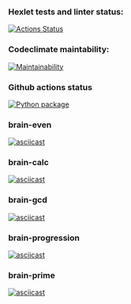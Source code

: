 ### Hexlet tests and linter status:
[![Actions Status](https://github.com/crackozabl/python-project-lvl1/workflows/hexlet-check/badge.svg)](https://github.com/crackozabl/python-project-lvl1/actions)

### Codeclimate maintability:
[![Maintainability](https://api.codeclimate.com/v1/badges/5f0b3caa88a73ef99377/maintainability)](https://codeclimate.com/github/crackozabl/python-project-lvl1/maintainability)

### Github actions status
[![Python package](https://github.com/crackozabl/python-project-lvl1/actions/workflows/python-package.yml/badge.svg?branch=main)](https://github.com/crackozabl/python-project-lvl1/actions/workflows/python-package.yml)

### brain-even
[![asciicast](https://asciinema.org/a/xxrXxgXapTaE3leust24tqlNw.svg)](https://asciinema.org/a/xxrXxgXapTaE3leust24tqlNw)

### brain-calc
[![asciicast](https://asciinema.org/a/1RGJ0SIA5nxoBMK787bzjDErj.svg)](https://asciinema.org/a/1RGJ0SIA5nxoBMK787bzjDErj)

### brain-gcd
[![asciicast](https://asciinema.org/a/TIExXr0mUiiFQO4UEwc8amPDn.svg)](https://asciinema.org/a/TIExXr0mUiiFQO4UEwc8amPDn)

### brain-progression
[![asciicast](https://asciinema.org/a/Smejs3H9KvuFbhfp3D9dK3ifZ.svg)](https://asciinema.org/a/Smejs3H9KvuFbhfp3D9dK3ifZ)

### brain-prime
[![asciicast](https://asciinema.org/a/UlqNSmYuzLvNsULjMb6er5zQA.svg)](https://asciinema.org/a/UlqNSmYuzLvNsULjMb6er5zQA)
